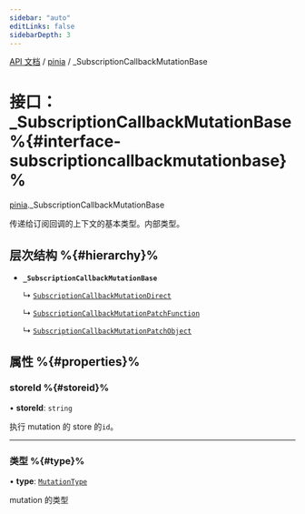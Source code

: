 ```yaml
---
sidebar: "auto"
editLinks: false
sidebarDepth: 3
---
```


[API 文档](../index.md) / [pinia](../modules/pinia.md) / \_SubscriptionCallbackMutationBase

# 接口：\_SubscriptionCallbackMutationBase %{#interface-subscriptioncallbackmutationbase}%

[pinia](../modules/pinia.md)._SubscriptionCallbackMutationBase

传递给订阅回调的上下文的基本类型。内部类型。

## 层次结构 %{#hierarchy}%

- **`_SubscriptionCallbackMutationBase`**

  ↳ [`SubscriptionCallbackMutationDirect`](pinia.SubscriptionCallbackMutationDirect.md)

  ↳ [`SubscriptionCallbackMutationPatchFunction`](pinia.SubscriptionCallbackMutationPatchFunction.md)

  ↳ [`SubscriptionCallbackMutationPatchObject`](pinia.SubscriptionCallbackMutationPatchObject.md)

## 属性 %{#properties}%

### storeId %{#storeid}%

• **storeId**: `string`

执行 mutation 的 store 的`id`。

___

### 类型 %{#type}%

• **type**: [`MutationType`](../enums/pinia.MutationType.md)

mutation 的类型
